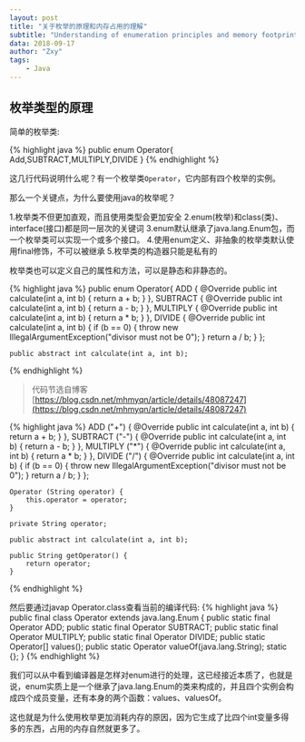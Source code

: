 ```yaml
---
layout: post
title: "关于枚举的原理和内存占用的理解"
subtitle: "Understanding of enumeration principles and memory footprint"
data: 2018-09-17
author: "Zxy"
tags:
    - Java
---
```


## 枚举类型的原理

简单的枚举类:

{% highlight java %}
public enum Operator{
	Add,SUBTRACT,MULTIPLY,DIVIDE
}
{% endhighlight %}

这几行代码说明什么呢？有一个枚举类`Operator`，它内部有四个枚举的实例。

那么一个关键点，为什么要使用java的枚举呢？

1.枚举类不但更加直观，而且使用类型会更加安全
2.enum(枚举)和class(类)、interface(接口)都是同一层次的关键词
3.enum默认继承了java.lang.Enum包，而一个枚举类可以实现一个或多个接口。
4.使用enum定义、非抽象的枚举类默认使用final修饰，不可以被继承
5.枚举类的构造器只能是私有的

枚举类也可以定义自己的属性和方法，可以是静态和非静态的。

{% highlight java %}
public enum Operator{
    ADD {
        @Override
        public int calculate(int a, int b) {
            return a + b;
        }
    },
    SUBTRACT {
        @Override
        public int calculate(int a, int b) {
            return a - b;
        }
    },
    MULTIPLY {
        @Override
        public int calculate(int a, int b) {
            return a * b;
        }
    },
    DIVIDE {
        @Override
        public int calculate(int a, int b) {
            if (b == 0) {
                throw new IllegalArgumentException("divisor must not be 0");
            }
            return a / b;
        }
    };
 
    public abstract int calculate(int a, int b);
{% endhighlight %}

> 代码节选自博客[https://blog.csdn.net/mhmyqn/article/details/48087247](https://blog.csdn.net/mhmyqn/article/details/48087247)

{% highlight java %}
ADD ("+") {
        @Override
        public int calculate(int a, int b) {
            return a + b;
        }
    },
    SUBTRACT ("-") {
        @Override
        public int calculate(int a, int b) {
            return a - b;
        }
    },
    MULTIPLY  ("*") {
        @Override
        public int calculate(int a, int b) {
            return a * b;
        }
    },
    DIVIDE ("/") {
        @Override
        public int calculate(int a, int b) {
            if (b == 0) {
                throw new IllegalArgumentException("divisor must not be 0");
            }
            return a / b;
        }
    };
 
    Operator (String operator) {
        this.operator = operator;
    }
 
    private String operator;
 
    public abstract int calculate(int a, int b);
 
    public String getOperator() {
        return operator;
    }

{% endhighlight %}

然后要通过javap Operator.class查看当前的编译代码:
{% highlight java %}
public final class Operator extends java.lang.Enum<Operator> {
  public static final Operator ADD;
  public static final Operator SUBTRACT;
  public static final Operator MULTIPLY;
  public static final Operator DIVIDE;
  public static Operator[] values();
  public static Operator valueOf(java.lang.String);
  static {};
}
{% endhighlight %}

我们可以从中看到编译器是怎样对enum进行的处理，这已经接近本质了，也就是说，enum实质上是一个继承了java.lang.Enum的类来构成的，并且四个实例会构成四个成员变量，还有本身的两个函数：values、valuesOf。

这也就是为什么使用枚举更加消耗内存的原因，因为它生成了比四个int变量多得多的东西，占用的内存自然就更多了。